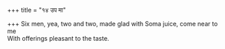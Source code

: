 +++
title = "१४ उप मा"

+++
Six men, yea, two and two, made glad with Soma juice, come near to me  
     With offerings pleasant to the taste.